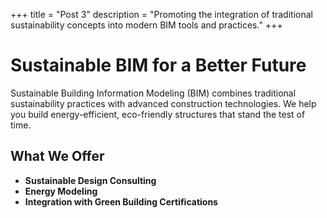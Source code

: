 +++
title = "Post 3"
description = "Promoting the integration of traditional sustainability concepts into modern BIM tools and practices."
+++

# Sustainable BIM for a Better Future

Sustainable Building Information Modeling (BIM) combines traditional sustainability practices with advanced construction technologies. We help you build energy-efficient, eco-friendly structures that stand the test of time.

## What We Offer

- **Sustainable Design Consulting**
- **Energy Modeling**
- **Integration with Green Building Certifications**

